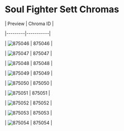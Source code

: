 # Soul Fighter Sett Chromas


| Preview | Chroma ID |

|---------|-----------|

| ![875046](https://raw.communitydragon.org/latest/plugins/rcp-be-lol-game-data/global/default/v1/champion-chroma-images/875/875046.png) | 875046 |

| ![875047](https://raw.communitydragon.org/latest/plugins/rcp-be-lol-game-data/global/default/v1/champion-chroma-images/875/875047.png) | 875047 |

| ![875048](https://raw.communitydragon.org/latest/plugins/rcp-be-lol-game-data/global/default/v1/champion-chroma-images/875/875048.png) | 875048 |

| ![875049](https://raw.communitydragon.org/latest/plugins/rcp-be-lol-game-data/global/default/v1/champion-chroma-images/875/875049.png) | 875049 |

| ![875050](https://raw.communitydragon.org/latest/plugins/rcp-be-lol-game-data/global/default/v1/champion-chroma-images/875/875050.png) | 875050 |

| ![875051](https://raw.communitydragon.org/latest/plugins/rcp-be-lol-game-data/global/default/v1/champion-chroma-images/875/875051.png) | 875051 |

| ![875052](https://raw.communitydragon.org/latest/plugins/rcp-be-lol-game-data/global/default/v1/champion-chroma-images/875/875052.png) | 875052 |

| ![875053](https://raw.communitydragon.org/latest/plugins/rcp-be-lol-game-data/global/default/v1/champion-chroma-images/875/875053.png) | 875053 |

| ![875054](https://raw.communitydragon.org/latest/plugins/rcp-be-lol-game-data/global/default/v1/champion-chroma-images/875/875054.png) | 875054 |